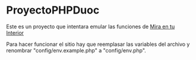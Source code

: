 # ProyectoPHPDuoc

Este es un proyecto que intentara emular las funciones de [Mira en tu Interior](http://www.miraentuinterior.com/es/)

Para hacer funcionar el sitio hay que reemplasar las variables del archivo y renombrar "config/env.example.php" a "config/env.php".
